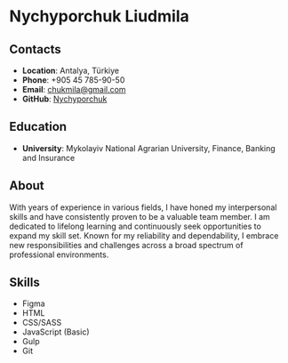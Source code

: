 # Nychyporchuk Liudmila

## Contacts
- **Location**: Antalya, Türkiye
- **Phone**: +905 45 785-90-50
- **Email**: chukmila@gmail.com
- **GitHub**: [Nychyporchuk](https://github.com/Nychyporchuk)

##  Education 
- **University**: Mykolayiv National Agrarian University, Finance, Banking and Insurance

## About
With years of experience in various fields, I have honed my interpersonal skills and have consistently proven to be a valuable team member. I am dedicated to lifelong learning and continuously seek opportunities to expand my skill set. Known for my reliability and dependability, I embrace new responsibilities and challenges across a broad spectrum of professional environments.

## Skills
- Figma
- HTML
- CSS/SASS
- JavaScript (Basic)
- Gulp
- Git